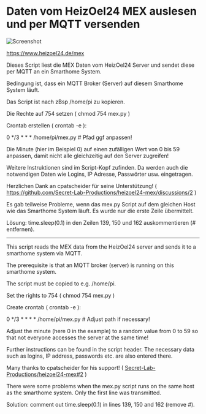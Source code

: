 # Daten vom HeizOel24 MEX auslesen und per MQTT versenden

![Screenshot](https://github.com/ltspicer/iobroker.mex/blob/main/mex.png)

https://www.heizoel24.de/mex

Dieses Script liest die MEX Daten vom HeizOel24 Server und sendet diese per MQTT an ein Smarthome System.

Bedingung ist, dass ein MQTT Broker (Server) auf diesem Smarthome System läuft.

Das Script ist nach zBsp /home/pi zu kopieren.

Die Rechte auf 754 setzen ( chmod 754 mex.py )

Crontab erstellen ( crontab -e ):

0 */3 * * * /home/pi/mex.py # Pfad ggf anpassen!

Die Minute (hier im Beispiel 0) auf einen zufälligen Wert von 0 bis 59 anpassen, damit nicht alle gleichzeitig auf den Server zugreifen!

Weitere Instruktionen sind im Script-Kopf zufinden. Da werden auch die notwendigen Daten wie Logins, IP Adresse, Passwörter usw. eingetragen.

Herzlichen Dank an cpatscheider für seine Unterstützung! ( https://github.com/Secret-Lab-Productions/heizoel24-mex/discussions/2 )

Es gab teilweise Probleme, wenn das mex.py Script auf dem gleichen Host wie das Smarthome System läuft. Es wurde nur die erste Zeile übermittelt.

Lösung: time.sleep(0.1) in den Zeilen 139, 150 und 162 auskommentieren (# entfernen).

------------------------

This script reads the MEX data from the HeizOel24 server and sends it to a smarthome system via MQTT.

The prerequisite is that an MQTT broker (server) is running on this smarthome system.

The script must be copied to e.g. /home/pi.

Set the rights to 754 ( chmod 754 mex.py )

Create crontab ( crontab -e ):

0 */3 * * * * /home/pi/mex.py # Adjust path if necessary!

Adjust the minute (here 0 in the example) to a random value from 0 to 59 so that not everyone accesses the server at the same time!

Further instructions can be found in the script header. The necessary data such as logins, IP address, passwords etc. are also entered there.

Many thanks to cpatscheider for his support! ( [Secret-Lab-Productions/heizoel24-mex#2](https://github.com/Secret-Lab-Productions/heizoel24-mex/discussions/2) )

There were some problems when the mex.py script runs on the same host as the smarthome system. Only the first line was transmitted.

Solution: comment out time.sleep(0.1) in lines 139, 150 and 162 (remove #).
